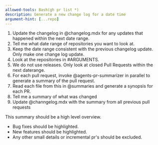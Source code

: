 ```yaml
---
allowed-tools: Bash(gh pr list *)
description: Generate a new change log for a date time
argument-hint: [...repo]
---
```


1. Update the changelog in @changelog.mdx for any updates that happened within the next date range.
2. Tell me what date range of repositories you want to look at.
3. Keep the date range consistent with the previous changelog update. Only make one change log update.
4. Look at the repositories in #ARGUMENTS.
5. We do not use releases. Only look at closed Pull Requests within the next daterange.
6. For each pull request, invoke @agents-pr-summarizer in parallel to generate a summary of the pull request.
7. Read each file from this in @summaries and generate a synopsis for each PR.
8. Tell me a summary of what was changed
9. Update @channgelog.mdx with the summary from all previous pull requests

This summary should be a high level overview.
- Bug fixes should be highlighted.
- New features should be highlighted.
- Any other small details or incremental pr's should be excluded.
